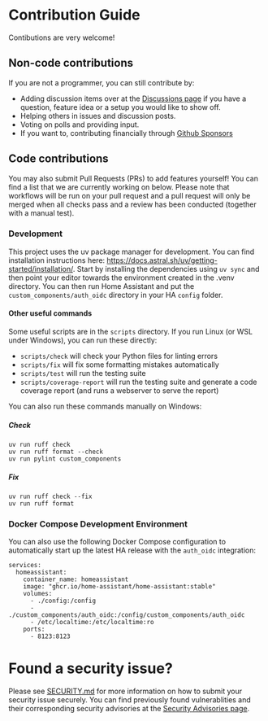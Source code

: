 # Contribution Guide
Contibutions are very welcome!

## Non-code contributions
If you are not a programmer, you can still contribute by:

- Adding discussion items over at the [Discussions page](https://github.com/christiaangoossens/hass-oidc-auth/discussions) if you have a question, feature idea or a setup you would like to show off.
- Helping others in issues and discussion posts.
- Voting on polls and providing input.
- If you want to, contributing financially through [Github Sponsors](https://github.com/sponsors/christiaangoossens)

## Code contributions
You may also submit Pull Requests (PRs) to add features yourself! You can find a list that we are currently working on below. Please note that workflows will be run on your pull request and a pull request will only be merged when all checks pass and a review has been conducted (together with a manual test).

### Development
This project uses the uv package manager for development. You can find installation instructions here: https://docs.astral.sh/uv/getting-started/installation/. Start by installing the dependencies using `uv sync` and then point your editor towards the environment created in the .venv directory.
You can then run Home Assistant and put the `custom_components/auth_oidc` directory in your HA `config` folder.

#### Other useful commands
Some useful scripts are in the `scripts` directory. If you run Linux (or WSL under Windows), you can run these directly:

- `scripts/check` will check your Python files for linting errors
- `scripts/fix` will fix some formatting mistakes automatically
- `scripts/test` will run the testing suite
- `scripts/coverage-report` will run the testing suite and generate a code coverage report (and runs a webserver to serve the report)

You can also run these commands manually on Windows:

##### Check
```
uv run ruff check
uv run ruff format --check
uv run pylint custom_components
```

##### Fix
```
uv run ruff check --fix
uv run ruff format
```

### Docker Compose Development Environment
You can also use the following Docker Compose configuration to automatically start up the latest HA release with the `auth_oidc` integration:

```
services:
  homeassistant:
    container_name: homeassistant
    image: "ghcr.io/home-assistant/home-assistant:stable"
    volumes:
      - ./config:/config
      - ./custom_components/auth_oidc:/config/custom_components/auth_oidc
      - /etc/localtime:/etc/localtime:ro
    ports:
      - 8123:8123
```

# Found a security issue?
Please see [SECURITY.md](./SECURITY.md) for more information on how to submit your security issue securely. You can find previously found vulnerablities and their corresponding security advisories at the [Security Advisories page](https://github.com/christiaangoossens/hass-oidc-auth/security/advisories).

